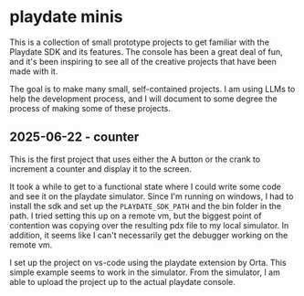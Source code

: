 # playdate minis

This is a collection of small prototype projects to get familiar with the Playdate SDK and its features.
The console has been a great deal of fun, and it's been inspiring to see all of the creative projects that have been made with it.

The goal is to make many small, self-contained projects.
I am using LLMs to help the development process, and I will document to some degree the process of making some of these projects.

## 2025-06-22 - counter

This is the first project that uses either the A button or the crank to increment a counter and display it to the screen.

It took a while to get to a functional state where I could write some code and see it on the playdate simulator.
Since I'm running on windows, I had to install the sdk and set up the `PLAYDATE_SDK_PATH` and the bin folder in the path.
I tried setting this up on a remote vm, but the biggest point of contention was copying over the resulting pdx file to my local simulator.
In addition, it seems like I can't necessarily get the debugger working on the remote vm.

I set up the project on vs-code using the playdate extension by Orta.
This simple example seems to work in the simulator.
From the simulator, I am able to upload the project up to the actual playdate console.
